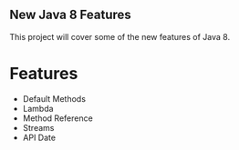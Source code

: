 ## New Java 8 Features
This project will cover some of the new features of Java 8.

# Features

- Default Methods
- Lambda
- Method Reference
- Streams
- API Date

